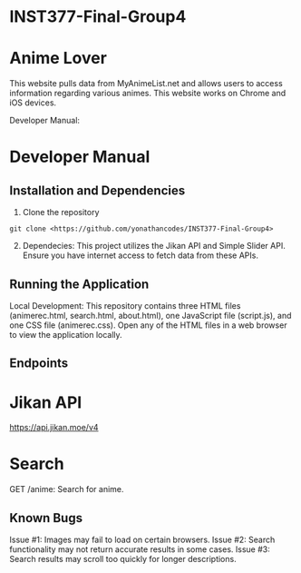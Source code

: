 # INST377-Final-Group4

# Anime Lover
This website pulls data from MyAnimeList.net and allows users to access information regarding various animes.
This website works on Chrome and iOS devices.

Developer Manual: 

# Developer Manual


## Installation and Dependencies
1. Clone the repository
```
git clone <https://github.com/yonathancodes/INST377-Final-Group4>
```

2. Dependecies: This project utilizes the Jikan API and Simple Slider API. Ensure you have internet access to fetch data from these APIs.

## Running the Application

Local Development: This repository contains three HTML files (animerec.html, search.html, about.html), one JavaScript file (script.js), and one CSS file (animerec.css). Open any of the HTML files in a web browser to view the application locally.

## Endpoints

# Jikan API
https://api.jikan.moe/v4

# Search 
GET /anime: Search for anime.

## Known Bugs 
Issue #1: Images may fail to load on certain browsers.
Issue #2: Search functionality may not return accurate results in some cases.
Issue #3: Search results may scroll too quickly for longer descriptions.
